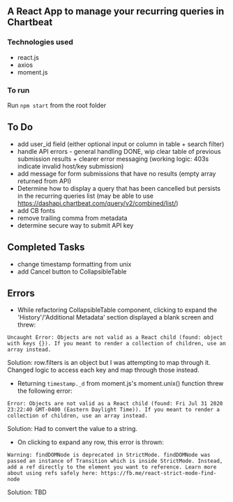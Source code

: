 ## A React App to manage your recurring queries in Chartbeat

### Technologies used

- react.js
- axios
- moment.js

### To run

Run ```npm start``` from the root folder

## To Do

- add user_id field (either optional input or column in table + search filter)
- handle API errors - general handling DONE, wip clear table of previous submission results + clearer error messaging (working logic: 403s indicate invalid host/key submission)
- add message for form submissions that have no results (empty array returned from API)
- Determine how to display a query that has been cancelled but persists in the recurring queries list (may be able to use https://dashapi.chartbeat.com/query/v2/combined/list/)
- add CB fonts
- remove trailing comma from metadata
- determine secure way to submit API key

## Completed Tasks

- change timestamp formatting from unix
- add Cancel button to CollapsibleTable

## Errors

- While refactoring CollapsibleTable component, clicking to expand the 'History'/'Additional Metadata' section displayed a blank screen and threw:

```Uncaught Error: Objects are not valid as a React child (found: object with keys {}). If you meant to render a collection of children, use an array instead.```

Solution: row.filters is an object but I was attempting to map through it. Changed logic to access each key and map through those instead.

- Returning ```timestamp._d``` from moment.js's moment.unix() function threw the following error:

```Error: Objects are not valid as a React child (found: Fri Jul 31 2020 23:22:40 GMT-0400 (Eastern Daylight Time)). If you meant to render a collection of children, use an array instead.```

Solution: Had to convert the value to a string.

- On clicking to expand any row, this error is thrown:

```Warning: findDOMNode is deprecated in StrictMode. findDOMNode was passed an instance of Transition which is inside StrictMode. Instead, add a ref directly to the element you want to reference. Learn more about using refs safely here: https://fb.me/react-strict-mode-find-node```

Solution: TBD